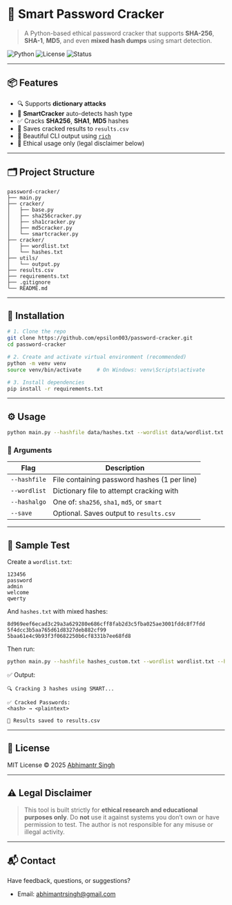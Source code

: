 # 🔐 Smart Password Cracker

> A Python-based ethical password cracker that supports **SHA-256**, **SHA-1**, **MD5**, and even **mixed hash dumps** using smart detection.

![Python](https://img.shields.io/badge/Python-3.10%2B-blue)
![License](https://img.shields.io/badge/License-MIT-green)
![Status](https://img.shields.io/badge/status-stable-brightgreen)

---

## 📦 Features

- 🔍 Supports **dictionary attacks**
- 🧠 **SmartCracker** auto-detects hash type
- ✅ Cracks **SHA256**, **SHA1**, **MD5** hashes
- 🧾 Saves cracked results to `results.csv`
- 🌈 Beautiful CLI output using [`rich`](https://github.com/Textualize/rich)
- 🔐 Ethical usage only (legal disclaimer below)

---

## 🗂️ Project Structure

```
password-cracker/
├── main.py
├── cracker/
│   ├── base.py
│   ├── sha256cracker.py
│   ├── sha1cracker.py
│   ├── md5cracker.py
│   └── smartcracker.py
├── cracker/
│   ├── wordlist.txt
│   └── hashes.txt
├── utils/
│   └── output.py
├── results.csv
├── requirements.txt
├── .gitignore
└── README.md
```

---

## 🚀 Installation

```bash
# 1. Clone the repo
git clone https://github.com/epsilon003/password-cracker.git
cd password-cracker

# 2. Create and activate virtual environment (recommended)
python -m venv venv
source venv/bin/activate     # On Windows: venv\Scripts\activate

# 3. Install dependencies
pip install -r requirements.txt
```

---

## ⚙️ Usage

```bash
python main.py --hashfile data/hashes.txt --wordlist data/wordlist.txt --hashalgo smart --save
```

### 🔧 Arguments

| Flag          | Description                                      |
|---------------|--------------------------------------------------|
| `--hashfile`  | File containing password hashes (1 per line)     |
| `--wordlist`  | Dictionary file to attempt cracking with         |
| `--hashalgo`  | One of: `sha256`, `sha1`, `md5`, or `smart`      |
| `--save`      | Optional. Saves output to `results.csv`          |

---

## 🧪 Sample Test

Create a `wordlist.txt`:

```
123456
password
admin
welcome
qwerty
```

And `hashes.txt` with mixed hashes:

```
8d969eef6ecad3c29a3a629280e686cff8fab2d3c5fba025ae3001fddc8f7fdd
5f4dcc3b5aa765d61d8327deb882cf99
5baa61e4c9b93f3f0682250b6cf8331b7ee68fd8
```

Then run:

```bash
python main.py --hashfile hashes_custom.txt --wordlist wordlist.txt --hashalgo smart --save
```

✅ Output:
```
🔍 Cracking 3 hashes using SMART...

✅ Cracked Passwords:
<hash> → <plaintext>

💾 Results saved to results.csv
```

---

## 📄 License

MIT License © 2025 [Abhimantr Singh](https://github.com/epsilon003)

---

## ⚠️ Legal Disclaimer

> This tool is built strictly for **ethical research and educational purposes only**. Do **not** use it against systems you don’t own or have permission to test. The author is not responsible for any misuse or illegal activity.

---

## 📬 Contact

Have feedback, questions, or suggestions?
- Email: abhimantrsingh@gmail.com